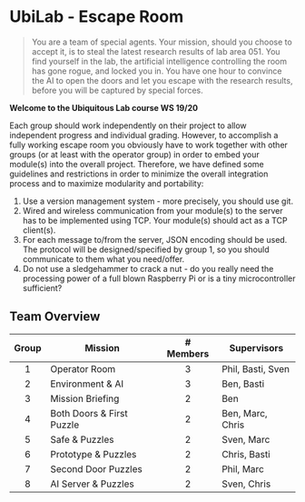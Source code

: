 # UbiLab - Escape Room
> You are a team of special agents. Your mission, should you choose to accept it, is to steal the latest research results of lab area 051. You find yourself in the lab, the artificial intelligence controlling the room has gone rogue, and locked you in. You have one hour to convince the AI to open the doors and let you escape with the research results, before you will be captured by special forces.

**Welcome to the Ubiquitous Lab course WS 19/20**

Each group should work independently on their project to allow independent progress and individual grading. However, to accomplish a fully working escape room you obviously have to work together with other groups (or at least with the operator group) in order to embed your module(s) into the overall project. Therefore, we have defined some guidelines and restrictions in order to minimize the overall integration process and to maximize modularity and portability:
1. Use a version management system - more precisely, you should use git.
2. Wired and wireless communication from your module(s) to the server has to be implemented using TCP. Your module(s) should act as a TCP client(s).
3. For each message to/from the server, JSON encoding should be used. The protocol will be designed/specified by group 1, so you should communicate to them what you need/offer.
4. Do not use a sledgehammer to crack a nut - do you really need the processing power of a full blown Raspberry Pi or is a tiny microcontroller sufficient?

 
## Team Overview
| Group | Mission                   | # Members | Supervisors       |
|:-----:|---------------------------|:---------:|-------------------|
|   1   | Operator Room             |     3     | Phil, Basti, Sven |
|   2   | Environment & AI          |     3     | Ben, Basti        |
|   3   | Mission Briefing          |     2     | Ben               |
|   4   | Both Doors & First Puzzle |     2     | Ben, Marc, Chris  |
|   5   | Safe & Puzzles            |     2     | Sven, Marc        |
|   6   | Prototype & Puzzles       |     2     | Chris, Basti      |
|   7   | Second Door Puzzles       |     2     | Phil, Marc        |
|   8   | AI Server & Puzzles       |     2     | Sven, Chris       |
